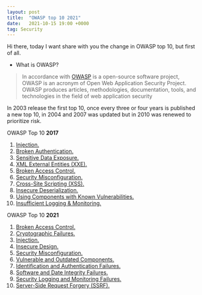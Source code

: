 ```yaml
---
layout: post
title:  "OWASP top 10 2021"
date:   2021-10-15 19:00 +0000
tag: Security
---
```

Hi there, today I want share with you the change in OWASP top 10, but first of all.

* What is OWASP?
> In accordance with [OWASP](https://owasp.org/) is a open-source software project, OWASP is an acronym of Open Web Application Security Project. OWASP produces articles, methodologies, documentation, tools, and technologies in the field of web application security

In 2003 release the first top 10, once every three or four years is published a new top 10, in 2004 and 2007 was updated but in 2010 was renewed to prioritize risk.

OWASP Top 10 **2017**
1. [Injection.]()
2. [Broken Authentication.]()
3. [Sensitive Data Exposure.]()
4. [XML External Entities (XXE).]()
5. [Broken Access Control.]()
6. [Security Misconfiguration.]()
7. [Cross-Site Scripting (XSS).]()
8. [Insecure Deserialization.]()
9. [Using Components with Known Vulnerabilities.]()
10. [Insufficient Logging & Monitoring.]()


OWASP Top 10 **2021**
1. [Broken Access Control.]()
2. [Cryptographic Failures.]()
3. [Injection.]()
4. [Insecure Design.]()
5. [Security Misconfiguration.]()
6. [Vulnerable and Outdated Components.]()
7. [Identification and Authentication Failures.]()
8. [Software and Date Integrity Failures.]()
9. [Security Logging and Monitoring Failures.]()
10. [Server-Side Request Forgery (SSRF).]()